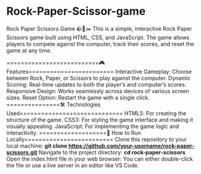 # Rock-Paper-Scissor-game
Rock Paper Scissors Game 🪨📄✂️
This is a simple, interactive Rock Paper Scissors game built using HTML, CSS, and JavaScript. The game allows players to compete against the computer, track their scores, and reset the game at any time.

==========================🎮 Features========================
Interactive Gameplay: Choose between Rock, Paper, or Scissors to play against the computer.
Dynamic Scoring: Real-time updates to both the player’s and computer’s scores.
Responsive Design: Works seamlessly across devices of various screen sizes.
Reset Option: Restart the game with a single click.
===============🛠️ Technologies Used=============================
HTML5: For creating the structure of the game.
CSS3: For styling the game interface and making it visually appealing.
JavaScript: For implementing the game logic and interactivity.
===================🚀 How to Run Locally=========================
Clone this repository to your local machine:
**git clone https://github.com/your-username/rock-paper-scissors.git**
Navigate to the project directory:
**cd rock-paper-scissors**
Open the index.html file in your web browser:
You can either double-click the file or use a live server in an editor like VS Code.
